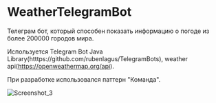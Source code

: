# WeatherTelegramBot
Телеграм бот, который способен показать информацию о погоде из более 200000 городов мира.

Используется Telegram Bot Java Library(htttps://github.com/rubenlagus/TelegramBots), weather api(https://openweathermap.org/api).

При разработке использовался паттерн "Команда".


![Screenshot_3](https://user-images.githubusercontent.com/77767886/178120445-012a602c-a2ea-4ac3-9a9d-cb269a70a210.png)
